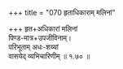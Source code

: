 +++
title = "070 हृताधिकाराम् मलिनां"

+++
हृत+अधिकारां मलिनां  
पिण्ड-मात्र+उपजीविनाम्।  
परिभूताम् अधः-शय्यां  
वासयेद् व्यभिचारिणीम्  ॥ १.७० ॥